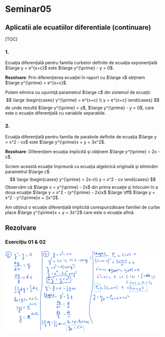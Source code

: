 # Seminar05

##  Aplicatii ale ecuatiilor diferentiale (continuare)

[TOC]

### 1.

Ecuaţia diferenţială pentru familia curbelor definite de ecuaţia exponenţială $\large y = e^{x+c}$ este $\large y^{\prime} - y = 0$.

**Rezolvare**: Prin diferenţierea ecuaţiei în raport cu $\large x$ obţinem $\large y^{\prime} = e^{x+c}$. 

Putem elimina cu uşurinţă parametrul $\large c$ din sistemul de ecuaţii:
$$
\large
\begin{cases}
y^{\prime} = e^{x+c} \\
y = e^{x+c}
\end{cases}
$$
de unde rezultă $\large y^{\prime} = y$, $\large y^{\prime} - y = 0$, care este o ecuaţie diferenţială cu variabile separabile.

### 2.

Ecuaţia diferenţială pentru familia de parabole definite de ecuaţia $\large y = x^2 - cx$ este $\large y^{\prime}x + y = 3x^2$.

**Rezolvare**: Diferenţiem ecuaţia implicită şi obţinem $\large y^{\prime} = 2x - c$.

Scriem această ecuaţie împreună cu ecuaţia algebrică originală şi eliminăm parametrul $\large c$.
$$
\large
\begin{cases}
y^{\prime} = 2x-c\\
y = x^2 - cx
\end{cases}
$$
Observăm că $\large c = y^{\prime} - 2x$ din prima ecuaţie şi înlocuim în a doua ecuaţie $\large y = x^2 - (y^{\prime} - 2x)x$ $\large \iff$ $\large y = x^2 - y^{\prime}x + 2x^2$.

Am obţinut o ecuaţie diferenţială implicită corespunzătoare familiei de curbe place $\large y^{\prime}x + y = 3x^2$ care este o ecuaţie afină.

## Rezolvare

### Exerciţiu 01 & 02

![Ex1,2.png](./img/Ex1,2.png)

